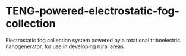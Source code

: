 # TENG-powered-electrostatic-fog-collection
Electrostatic fog collection system powered by a rotational triboelectric nanogenerator, for use in developing rural areas.
